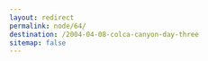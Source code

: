 ```yaml
---
layout: redirect
permalink: node/64/
destination: /2004-04-08-colca-canyon-day-three
sitemap: false
---
```

